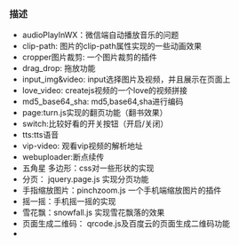 ### 描述

* audioPlayInWX：微信端自动播放音乐的问题
* clip-path: 图片的clip-path属性实现的一些动画效果
* cropper图片裁剪: 一个图片裁剪的插件
* drag_drop: 拖放功能
* input_img&video: input选择图片及视频，并且展示在页面上
* love_video: createjs视频的一个love的视频拼接
* md5_base64_sha: md5,base64,sha进行编码
* page:turn.js实现的翻页功能（翻书效果）
* switch:比较好看的开关按钮（开启/关闭）
* tts:tts语音
* vip-video: 观看vip视频的解析地址
* webuploader:断点续传
* 五角星 多边形：css对一些形状的实现
* 分页： jquery.page.js 实现分页功能
* 手指缩放图片：pinchzoom.js 一个手机端缩放图片的插件
* 摇一摇：手机摇一摇的实现
* 雪花飘：snowfall.js 实现雪花飘落的效果
* 页面生成二维码： qrcode.js及百度云的页面生成二维码功能
*

